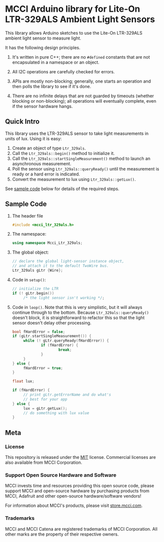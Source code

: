 # MCCI Arduino library for Lite-On LTR-329ALS Ambient Light Sensors

This library allows Arduino sketches to use the Lite-On LTR-329ALS ambient light sensor to measure light.

It has the following design principles.

1. It's written in pure C++; there are no `#defined` constants that are not encapsulated in a namespace or an object.

2. All I2C operations are carefully checked for errors.

3. APIs are mostly non-blocking; generally, one starts an operation and then polls the library to see if it's done.

4. There are no infinite delays that are not guarded by timeouts (whether blocking or non-blocking); all operations will eventually complete, even if the sensor hardware hangs.

## Quick Intro

This library uses the LTR-329ALS sensor to take light measurements in units of lux. Using it is easy:

1. Create an object of type `Ltr_329als`.
2. Call the `Ltr_329als::begin()` method to initialize it.
3. Call the `Ltr_329als::startSingleMeasurement()` method to launch an asynchronous measurement.
4. Poll the sensor using `Ltr_329als::queryReady()` until the measurement is ready or a hard error is indicated.
5. Convert the measurement to lux using `Ltr_329als::getLux()`.

See [sample code](#sample-code) below for details of the required steps.

## Sample Code

1. The header file

   ```c++
   #include <mcci_ltr_329als.h>
   ```

2. The namespace:

   ```c++
   using namespace Mcci_Ltr_329als;
   ```

3. The global object:

   ```c++
   // declare the global light-sensor instance object,
   // and attach it to the default TwoWire bus.
   Ltr_329als gLtr {Wire};
   ```

4. Code in `setup()`:

   ```c++
   // initialize the LTR
   if (! gLtr.begin())
        /* the light sensor isn't working */;
   ```

5. Code in `loop()`. Note that this is very simplistic, but it will always continue through to the bottom. Because `Ltr_329als::queryReady()` doesn't block, it is straightforward to refactor this so that the light sensor doesn't delay other processing.

   ```c++
   bool fHardError = false;
   if (gLtr.startSingleMeasurement()) {
        while (! gLtr.queryReady(fHardError)) {
                if (fHardError) {
                        break;
                }
        }
   } else {
        fHardError = true;
   }

   float lux;

   if (fHardError) {
        // print gLtr.getErrorName and do what's
        // best for your app
   } else {
        lux = gLtr.getLux();
        // do something with lux value
   }
   ```

## Meta

### License

This repository is released under the [MIT](./LICENSE.md) license. Commercial licenses are also available from MCCI Corporation.

### Support Open Source Hardware and Software

MCCI invests time and resources providing this open source code, please support MCCI and open-source hardware by purchasing products from MCCI, Adafruit and other open-source hardware/software vendors!

For information about MCCI's products, please visit [store.mcci.com](https://store.mcci.com/).

### Trademarks

MCCI and MCCI Catena are registered trademarks of MCCI Corporation. All other marks are the property of their respective owners.
